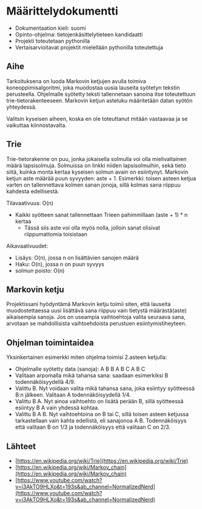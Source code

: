 # Määrittelydokumentti

- Dokumentaation kieli: suomi
- Opinto-ohjelma: tietojenkäsittelytieteen kandidaatti
- Projekti toteutetaan pythonilla
- Vertaisarvioitavat projektit mielellään pythonilla toteutettuja

## Aihe

Tarkoituksena on luoda Markovin ketjujen avulla toimiva koneoppimisalgoritmi, joka muodostaa uusia lauseita syötetyn tekstin perusteella. Ohjelmalle syötetty teksti tallennetaan sanoina itse toteutettuun trie-tietorakenteeseen. Markovin ketjun asteluku määritetään datan syötön yhteydessä.

Valitsin kyseisen aiheen, koska en ole toteuttanut mitään vastaavaa ja se vaikuttaa kiinnostavalta.

## Trie

Trie-tietorakenne on puu, jonka jokaisella solmulla voi olla mielivaltainen määrä lapsisolmuja. Solmuissa on linkki niiden lapsisolmuihin, sekä tieto siitä, kuinka monta kertaa kyseisen solmun avain on esiintynyt. Markovin ketjun aste määrää puun syvyyden: aste + 1. Esimerkki: toisen asteen ketjua varten on tallennettava kolmen sanan jonoja, sillä kolmas sana riippuu kahdesta edellisestä.

Tilavaativuus: O(n)
- Kaikki syötteen sanat tallennettaan Trieen pahimmillaan (aste + 1) * n kertaa
    - Tässä siis aste voi olla myös nolla, jolloin sanat olisivat riippumattomia toisistaan

Aikavaativuudet:
- Lisäys: O(n), jossa n on lisättävien sanojen määrä
- Haku: O(n), jossa n on puun syvyys
- solmun poisto: O(n)

## Markovin ketju

Projektissani hyödyntämä Markovin ketju toimii siten, että lauseita muodostettaessa uusi lisättävä sana riippuu vain tietystä määrästä(aste) aikaisempia sanoja. Jos on useampia vaihtoehtoja valita seuraava sana, arvotaan se mahdollisista vaihtoehdoista perustuen esiintymistiheyteen.

## Ohjelman toimintaidea

Yksinkertainen esimerkki miten ohjelma toimisi 2.asteen ketjulla:
- Ohjelmalle syötetty data (sanoja): A B B A B C A B C
- Valitaan arpomalla mikä tahansa sana: saadaan esimerkiksi B todennäköisyydellä 4/9.
- Valittu B. Nyt voidaan valita mikä tahansa sana, joka esiintyy syötteessä B:n jälkeen. Valitaan A todennäköisyydellä 1/4.
- Valittu B A. Nyt ainoa vaihtoehto on lisätä perään B, sillä syötteessä esiintyy B A vain yhdessä kohtaa.
- Valittu B A B. Nyt vaihtoehtoina on B tai C, sillä toisen asteen ketjussa tarkastellaan vain kahta edellistä, eli sanajonoa A B. Todennäköisyys että valitaan B on 1/3 ja todennäköisyys että valitaan C on 2/3.

## Lähteet

- [https://en.wikipedia.org/wiki/Trie](https://en.wikipedia.org/wiki/Trie)
- [https://en.wikipedia.org/wiki/Markov_chain](https://en.wikipedia.org/wiki/Markov_chain)
- [https://www.youtube.com/watch?v=i3AkTO9HLXo&t=193s&ab_channel=NormalizedNerd](https://www.youtube.com/watch?v=i3AkTO9HLXo&t=193s&ab_channel=NormalizedNerd)
